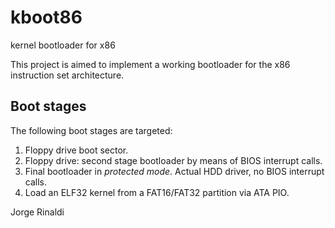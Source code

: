 # kboot86
kernel bootloader for x86

This project is aimed to implement a working bootloader for the x86 instruction set architecture.

## Boot stages
The following boot stages are targeted:

1. Floppy drive boot sector.
2. Floppy drive: second stage bootloader by means of BIOS interrupt calls.
3. Final bootloader in *protected mode*. Actual HDD driver, no BIOS interrupt calls.
4. Load an ELF32 kernel from a FAT16/FAT32 partition via ATA PIO.


Jorge Rinaldi
